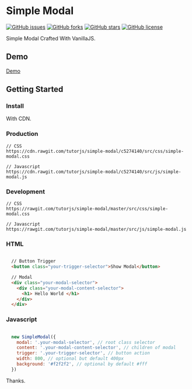 # Simple Modal

[![GitHub issues](https://img.shields.io/github/issues/tutorjs/simple-modal.svg?style=flat-square)](https://github.com/tutorjs/simple-modal/issues)
[![GitHub forks](https://img.shields.io/github/forks/tutorjs/simple-modal.svg?style=flat-square)](https://github.com/tutorjs/simple-modal/network)
[![GitHub stars](https://img.shields.io/github/stars/tutorjs/simple-modal.svg?style=flat-square)](https://github.com/tutorjs/simple-modal/stargazers)
[![GitHub license](https://img.shields.io/github/license/tutorjs/simple-modal.svg?style=flat-square)](https://github.com/tutorjs/simple-modal/blob/master/LICENSE)

Simple Modal Crafted With VanillaJS.

## Demo

[Demo](https://tutorjs.github.io/simple-modal)

## Getting Started

### Install

With CDN.

### Production

```
// CSS
https://cdn.rawgit.com/tutorjs/simple-modal/c5274140/src/css/simple-modal.css

// Javascript
https://cdn.rawgit.com/tutorjs/simple-modal/c5274140/src/js/simple-modal.js

```

### Development

```
// CSS
https://rawgit.com/tutorjs/simple-modal/master/src/css/simple-modal.css

// Javascript
https://rawgit.com/tutorjs/simple-modal/master/src/js/simple-modal.js

```

### HTML

```html

  // Button Trigger
  <button class="your-trigger-selector">Show Modal</button>

  // Modal
  <div class="your-modal-selector">
    <div class="your-modal-content-selector">
      <h1> Hello World </h1>
    </div>
  </div>

```

### Javascript

```javascript

  new SimpleModal({
    modal: '.your-modal-selector', // root class selector
    content: '.your-modal-content-selector', // children of modal
    trigger: '.your-trigger-selector', // button action
    width: 800, // optional but default 400px
    background: '#f2f2f2', // optional by default #fff
  })

```

Thanks.